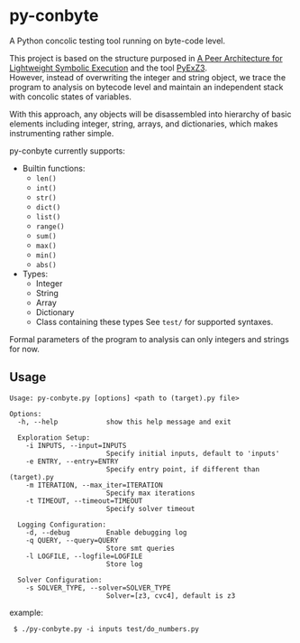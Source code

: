 # py-conbyte 

A Python concolic testing tool running on byte-code level.

This project is based on the structure purposed in
[A Peer Architecture for Lightweight Symbolic Execution](http://hoheinzollern.files.wordpress.com/2008/04/seer1.pdf)
and the tool [PyExZ3](https://github.com/GroundPound/PyExZ3).   
However, instead of overwriting the integer and string object, 
we trace the program to analysis on bytecode level and maintain an
independent stack with concolic states of variables.

With this approach, any objects will be disassembled into hierarchy
of basic elements including integer, string, arrays, and dictionaries,
which makes instrumenting rather simple.

py-conbyte currently supports:
- Builtin functions: 
  - `len()`
  - `int()`
  - `str()`
  - `dict()`
  - `list()`
  - `range()`
  - `sum()`
  - `max()`
  - `min()`
  - `abs()`
- Types: 
  - Integer
  - String
  - Array
  - Dictionary
  - Class containing these types
See `test/` for supported syntaxes.   

Formal parameters of the program to analysis can only integers
and strings for now.

## Usage
```
Usage: py-conbyte.py [options] <path to (target).py file>

Options:
  -h, --help            show this help message and exit

  Exploration Setup:
    -i INPUTS, --input=INPUTS
                        Specify initial inputs, default to 'inputs'
    -e ENTRY, --entry=ENTRY
                        Specify entry point, if different than (target).py
    -m ITERATION, --max_iter=ITERATION
                        Specify max iterations
    -t TIMEOUT, --timeout=TIMEOUT
                        Specify solver timeout

  Logging Configuration:
    -d, --debug         Enable debugging log
    -q QUERY, --query=QUERY
                        Store smt queries
    -l LOGFILE, --logfile=LOGFILE
                        Store log

  Solver Configuration:
    -s SOLVER_TYPE, --solver=SOLVER_TYPE
                        Solver=[z3, cvc4], default is z3

```

example:
```
 $ ./py-conbyte.py -i inputs test/do_numbers.py
```

